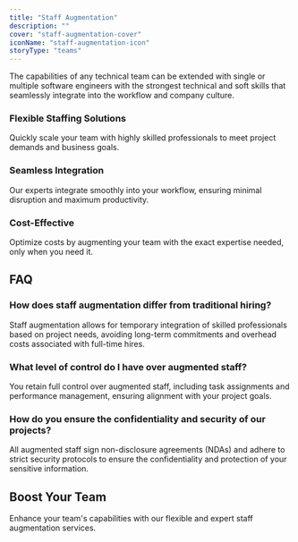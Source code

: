 ```yaml
---
title: "Staff Augmentation"
description: ""
cover: "staff-augmentation-cover"
iconName: "staff-augmentation-icon"
storyType: "teams"
---
```


The capabilities of any technical team can be extended with single or multiple software engineers with the strongest technical and soft skills that seamlessly integrate into the workflow and company culture.

### Flexible Staffing Solutions

Quickly scale your team with highly skilled professionals to meet project demands and business goals.

### Seamless Integration

Our experts integrate smoothly into your workflow, ensuring minimal disruption and maximum productivity.

### Cost-Effective

Optimize costs by augmenting your team with the exact expertise needed, only when you need it.

## FAQ

### How does staff augmentation differ from traditional hiring?

Staff augmentation allows for temporary integration of skilled professionals based on project needs, avoiding long-term commitments and overhead costs associated with full-time hires.

### What level of control do I have over augmented staff?

You retain full control over augmented staff, including task assignments and performance management, ensuring alignment with your project goals.

### How do you ensure the confidentiality and security of our projects?

All augmented staff sign non-disclosure agreements (NDAs) and adhere to strict security protocols to ensure the confidentiality and protection of your sensitive information.

## Boost Your Team

Enhance your team's capabilities with our flexible and expert staff augmentation services.
